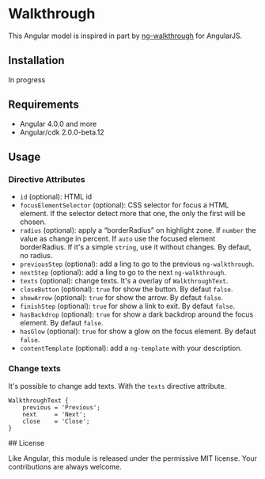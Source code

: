 # Walkthrough

This Angular model is inspired in part by [ng-walkthrough](https://github.com/souly1/ng-walkthrough) for AngularJS.

## Installation

In progress

## Requirements

- Angular 4.0.0 and more
- Angular/cdk 2.0.0-beta.12

## Usage

### Directive Attributes

- `id`  (optional): HTML id
- `focusElementSelector`  (optional): CSS selector for focus a HTML element. If the selector detect more that one, the only the first will be chosen.
- `radius`  (optional): apply a “borderRadius” on highlight zone. If `number` the value as change in percent. If `auto` use the focused element borderRadius. If it's a simple `string`, use it without changes. By defaut, no radius.
- `previousStep`  (optional): add a ling to go to the previous `ng-walkthrough`.
- `nextStep`  (optional): add a ling to go to the next `ng-walkthrough`.
- `texts`  (optional): change texts. It's a overlay of `WalkthroughText`.
- `closeButton`  (optional): `true` for show the button. By defaut `false`.
- `showArrow`  (optional): `true` for show the arrow. By defaut `false`.
- `finishStep`  (optional): `true` for show a link to exit. By defaut `false`.
- `hasBackdrop`  (optional): `true` for show a dark backdrop around the focus element. By defaut `false`.
- `hasGlow`  (optional): `true` for show a glow on the focus element. By defaut `false`.
- `contentTemplate` (optional): add a `ng-template` with your description.

### Change texts

It's possible to change add texts. With the `texts`  directive attribute.

```
WalkthroughText {
    previous = 'Previous';
    next     = 'Next';
    close    = 'Close';
}
```

## License

Like Angular, this module is released under the permissive MIT license. Your contributions are always welcome.

